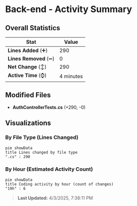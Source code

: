 # Back-end - Activity Summary 

## Overall Statistics

| Stat                   | Value                                                             |
| ---------------------- | ----------------------------------------------------------------- |
| **Lines Added** (➕)   | 290                                          |
| **Lines Removed** (➖) | 0                                        |
| **Net Change** (↕)    | 290                |
| **Active Time** (⌚)   | 4 minutes |


## Modified Files
- **AuthControllerTests.cs** (+290, -0)

## Visualizations

### By File Type (Lines Changed)

```mermaid
pie showData
title Lines changed by file type
".cs" : 290
```

### By Hour (Estimated Activity Count)

```mermaid
pie showData
title Coding activity by hour (count of changes)
"19h" : 6
```


> **Last Updated:** 4/3/2025, 7:38:11 PM